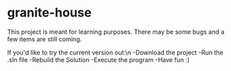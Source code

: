 # granite-house
This project is meant for learning purposes.
There may be some bugs and a few items are still coming.

If you'd like to try the current version out:\n
-Download the project
-Run the .sln file
-Rebuild the Solution
-Execute the program
-Have fun :)

